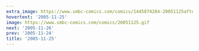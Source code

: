 ```yaml
---
extra_image: https://www.smbc-comics.com/comics/1445874264-20051125after.png
hovertext: '2005-11-25'
image: https://www.smbc-comics.com/comics/20051125.gif
next: '2005-11-26'
prev: '2005-11-24'
title: '2005-11-25'
---
```

